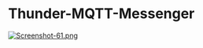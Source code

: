 # Thunder-MQTT-Messenger
[![Screenshot-61.png](https://i.postimg.cc/fTBWPCbN/Screenshot-61.png)](https://postimg.cc/QHKr9p54)
